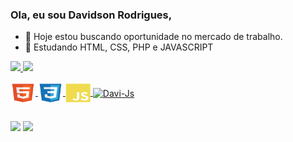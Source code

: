 ### Ola, eu sou Davidson Rodrigues,

- 🔭 Hoje estou buscando oportunidade no mercado de trabalho.
- 🌱 Estudando HTML, CSS, PHP e JAVASCRIPT

<div>
  <a href="https://github.com/DavidsonRB">
  <img height="180em" src="https://github-readme-stats.vercel.app/api?username=DavidsonRB&show_icons=true&theme=dracula&include_all_commits=true&count_private=true"/>
  <img height="180em" src="https://github-readme-stats.vercel.app/api/top-langs/?username=DavidsonRB&layout=compact&langs_count=7&theme=dracula"/>
</div>
<div style="display: inline_block"><br>
  <img align="center" alt="Davi-HTML" height="30" width="40" src="https://raw.githubusercontent.com/devicons/devicon/master/icons/html5/html5-original.svg">
  <img align="center" alt="Davi-CSS" height="30" width="40" src="https://raw.githubusercontent.com/devicons/devicon/master/icons/css3/css3-original.svg">
  <img align="center" alt="Davi-Js" height="30" width="40" src="https://raw.githubusercontent.com/devicons/devicon/master/icons/javascript/javascript-plain.svg">
  <img align="center" alt="Davi-Js" height="30" width="40" src="https://cdn.jsdelivr.net/gh/devicons/devicon/icons/php/php-original.svg" >
          
  <!-- <img align="right" alt="nomeaqui" height="150" style="border-radius:50px;" src=" "> -->
</div>

##  
  
<div> 
<a href = "mailto:davidson.rb100@gmail.com"><img src="https://img.shields.io/badge/-Gmail-%23333?style=for-the-badge&logo=gmail&logoColor=white" target="_blank"></a>
<a href="https://www.linkedin.com/in/davidson-rodrigues-bbb608190" target="_blank"><img src="https://img.shields.io/badge/-LinkedIn-%230077B5?style=for-the-badge&logo=linkedin&logoColor=white" target="_blank"></a> 
 
</div>
